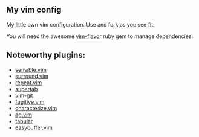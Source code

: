 My vim config
-------------


My little own vim configuration. Use and fork as you see fit.


You will need the awesome [vim-flavor](https://github.com/kana/vim-flavor) ruby
gem to manage dependencies.


## Noteworthy plugins:

 * [sensible.vim](https://github.com/tpope/vim-sensible)
 * [surround.vim](https://github.com/tpope/vim-/ensible)
 * [repeat.vim](https://github.com/tpope/vim-repeat)
 * [supertab](https://github.com/ervandew/supertab)
 * [vim-git](https://github.com/tpope/vim-git)
 * [fugitive.vim](https://github.com/tpope/vim-fugitive)
 * [characterize.vim](https://github.com/tpope/vim-characterize)
 * [ag.vim](https://github.com/vim-scripts/ag.vim)
 * [tabular](https://github.com/godlygeek/tabular)
 * [easybuffer.vim](https://github.com/vim-scripts/easybuffer.vim)
